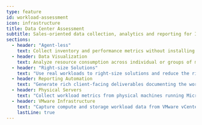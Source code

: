 ```yaml
---
type: feature
id: workload-assessment
icon: infrastructure
title: Data Center Assessment
subtitle: Sales-oriented data collection, analytics and reporting for IT infrastructure.
sections:
  - header: "Agent-less"
    text: Collect inventory and performance metrics without installing agents on target systems.
  - header: Data Visualization
    text: Analyze resource consumption across individual or groups of machines and storage volumes.
  - header: "Right-size Solutions"
    text: "Use real workloads to right-size solutions and reduce the risk of misquoting and under- or over-provisioning."
  - header: Reporting Automation
    text: "Generate rich client-facing deliverables documenting the workload assessment and justifying capacity requirements."
  - header: Physical Servers
    text: "Collect workload metrics from physical machines running Microsoft Windows and Linux operating systems."
  - header: VMware Infrastructure
    text: "Capture compute and storage workload data from VMware vCenter Server or from VMware ESX hosts."
    lastLine: true
---
```

